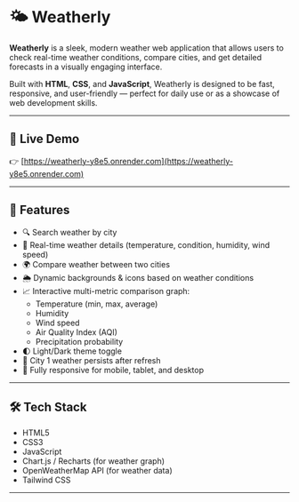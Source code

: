 # 🌤️ Weatherly

**Weatherly** is a sleek, modern weather web application that allows users to check real-time weather conditions, compare cities, and get detailed forecasts in a visually engaging interface.

Built with **HTML**, **CSS**, and **JavaScript**, Weatherly is designed to be fast, responsive, and user-friendly — perfect for daily use or as a showcase of web development skills.

---

## 🔗 Live Demo

👉 [https://weatherly-y8e5.onrender.com](https://weatherly-y8e5.onrender.com)

---

## 📸 Features

- 🔍 Search weather by city
- 🌇 Real-time weather details (temperature, condition, humidity, wind speed)
- 🌍 Compare weather between two cities
- 🌦️ Dynamic backgrounds & icons based on weather conditions
- 📈 Interactive multi-metric comparison graph:
  - Temperature (min, max, average)
  - Humidity
  - Wind speed
  - Air Quality Index (AQI)
  - Precipitation probability
- 🌓 Light/Dark theme toggle
- 💾 City 1 weather persists after refresh
- 📱 Fully responsive for mobile, tablet, and desktop

---

## 🛠️ Tech Stack

- HTML5
- CSS3
- JavaScript
- Chart.js / Recharts (for weather graph)
- OpenWeatherMap API (for weather data)
- Tailwind CSS 

---


